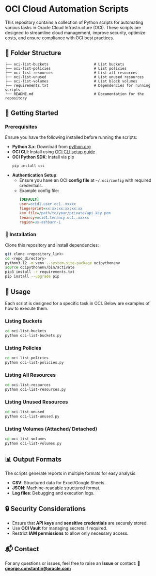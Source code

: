 # OCI Cloud Automation Scripts

This repository contains a collection of Python scripts for automating various tasks in Oracle Cloud Infrastructure (OCI). These scripts are designed to streamline cloud management, improve security, optimize costs, and ensure compliance with OCI best practices.


## 📂 Folder Structure
```
├── oci-list-buckets                     # List buckets
├── oci-list-policies                    # List policies
├── oci-list-resources                   # List all resources
├── oci-list-unused                      # List unused resources
├── oci-list-volumes                     # List block volumes
├── requirements.txt                     # Dependencies for running scripts
└── README.md                            # Documentation for the repository
```

## 🚀 Getting Started

### Prerequisites
Ensure you have the following installed before running the scripts:
- **Python 3.x**: Download from [python.org](https://www.python.org/downloads/)
- **OCI CLI**: Install using [OCI CLI setup guide](https://docs.oracle.com/en-us/iaas/Content/API/SDKDocs/cliinstall.htm)
- **OCI Python SDK**: Install via pip
  ```bash
  pip install oci
  ```
- **Authentication Setup**:
  - Ensure you have an OCI **config file** at `~/.oci/config` with required credentials.
  - Example config file:
    ```ini
    [DEFAULT]
    user=ocid1.user.oc1..xxxxx
    fingerprint=xx:xx:xx:xx:xx:xx
    key_file=/path/to/your/private/api_key.pem
    tenancy=ocid1.tenancy.oc1..xxxxx
    region=us-ashburn-1
    ```

### 🔧 Installation
Clone this repository and install dependencies:
```bash
git clone <repository_link>
cd <repo_directory>
python3.12 -m venv --system-site-package ocipythonenv
source ocipythonenv/bin/activate
pip3 install -r requirements.txt
pip install --upgrade pip
```

## 📌 Usage
Each script is designed for a specific task in OCI. Below are examples of how to execute them.

### Listing Buckets
```bash
cd oci-list-buckets
python oci-list-buckets.py
```

### Listing Policies
```bash
cd oci-list-policies
python oci-list-policies.py
```

### Listing All Resources
```bash
cd oci-list-resources
python oci-list-resources.py
```

### Listing Unused Resources
```bash
cd oci-list-unused 
python oci-list-unused.py
```

### Listing Volumes (Attached/ Detached)
```bash
cd oci-list-volumes
python oci-list-volumes.py
```


## 📊 Output Formats
The scripts generate reports in multiple formats for easy analysis:
- **CSV**: Structured data for Excel/Google Sheets.
- **JSON**: Machine-readable structured format.
- **Log files**: Debugging and execution logs.

## 🔒 Security Considerations
- Ensure that **API keys** and **sensitive credentials** are securely stored.
- Use **OCI Vault** for managing secrets if required.
- Restrict **IAM permissions** to allow only necessary access.

## 📬 Contact
For any questions or issues, feel free to raise an **Issue** or contact:
📧 **george.constantin@oracle.com**
